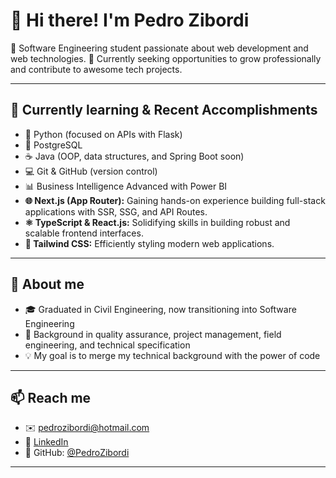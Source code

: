 # 👋 Hi there! I'm Pedro Zibordi

🎯 Software Engineering student passionate about web development and web technologies.
🚀 Currently seeking opportunities to grow professionally and contribute to awesome tech projects.

---

## 🧠 Currently learning & Recent Accomplishments

- 🐍 Python (focused on APIs with Flask)
- 🐘 PostgreSQL
- ☕ Java (OOP, data structures, and Spring Boot soon)
- 💻 Git & GitHub (version control)
- 📊 Business Intelligence Advanced with Power BI
- **🌐 Next.js (App Router):** Gaining hands-on experience building full-stack applications with SSR, SSG, and API Routes.
- **⚛️ TypeScript & React.js:** Solidifying skills in building robust and scalable frontend interfaces.
- **🎨 Tailwind CSS:** Efficiently styling modern web applications.

---

## 💬 About me

- 🎓 Graduated in Civil Engineering, now transitioning into Software Engineering
- 🧪 Background in quality assurance, project management, field engineering, and technical specification
- 💡 My goal is to merge my technical background with the power of code

---

## 📫 Reach me

- ✉️ pedrozibordi@hotmail.com
- 💼 [LinkedIn](https://www.linkedin.com/in/pedrozibordi)
- 🧠 GitHub: [@PedroZibordi](https://github.com/PedroZibordi)

---

